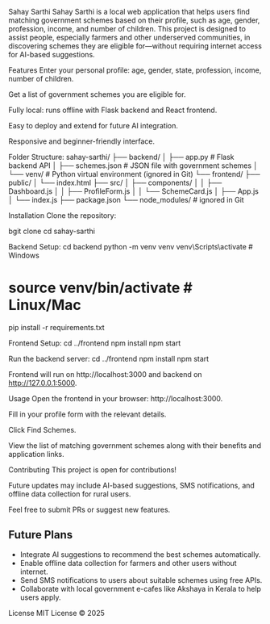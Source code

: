 Sahay Sarthi
Sahay Sarthi is a local web application that helps users find matching government schemes based on their profile, such as age, gender, profession, income, and number of children. This project is designed to assist people, especially farmers and other underserved communities, in discovering schemes they are eligible for—without requiring internet access for AI-based suggestions.

Features
Enter your personal profile: age, gender, state, profession, income, number of children.

Get a list of government schemes you are eligible for.

Fully local: runs offline with Flask backend and React frontend.

Easy to deploy and extend for future AI integration.

Responsive and beginner-friendly interface.

Folder Structure:
sahay-sarthi/
├── backend/
│   ├── app.py             # Flask backend API
│   ├── schemes.json       # JSON file with government schemes
│   └── venv/              # Python virtual environment (ignored in Git)
└── frontend/
    ├── public/
    │   └── index.html
    ├── src/
    │   ├── components/
    │   │   ├── Dashboard.js
    │   │   ├── ProfileForm.js
    │   │   └── SchemeCard.js
    │   ├── App.js
    │   └── index.js
    ├── package.json
    └── node_modules/      # ignored in Git

Installation
Clone the repository:

bgit clone <your-github-repo-url>
cd sahay-sarthi



Backend Setup:
cd backend
python -m venv venv
venv\Scripts\activate  # Windows
# source venv/bin/activate  # Linux/Mac
pip install -r requirements.txt



Frontend Setup:
cd ../frontend
npm install
npm start

Run the backend server:
cd ../frontend
npm install
npm start

Frontend will run on http://localhost:3000 and backend on http://127.0.0.1:5000.

Usage
Open the frontend in your browser: http://localhost:3000.

Fill in your profile form with the relevant details.

Click Find Schemes.

View the list of matching government schemes along with their benefits and application links.

Contributing
This project is open for contributions!

Future updates may include AI-based suggestions, SMS notifications, and offline data collection for rural users.

Feel free to submit PRs or suggest new features.


## Future Plans

- Integrate AI suggestions to recommend the best schemes automatically.
- Enable offline data collection for farmers and other users without internet.
- Send SMS notifications to users about suitable schemes using free APIs.
- Collaborate with local government e-cafes like Akshaya in Kerala to help users apply.


License
MIT License © 2025

